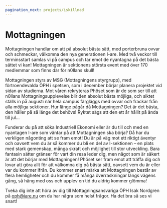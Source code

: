 ```yaml
---
pagination_next: projects/iskillnad
---
```

# Mottagningen

Mottagningen handlar om att på absolut bästa sätt, med porterbruna ovvar och schmeckar, välkomna den nya generationen I-are. Med två veckor till terminsstart samlas vi på campus och tar emot de nyantagna på det bästa sättet vi kan! Mottagningen är sektionens största event med över 170 medlemmar som finns där för n0llans skull!

Mottagningen styrs av MSG (Mottagningens styrgrupp), med förtroendevalda ÖPH i spetsen, som i december börjar planera projektet vid sidan av studierna. Mot våren rekryteras Phöset som är de som ser till att n0llans Mottagningsupplevelse blir den absolut bästa möjliga, och siktet ställs in på augusti när hela campus färgläggs med ovvar och frackar från alla möjliga sektioner. Hur länge pågår då Mottagningen? Det är det bästa, den håller på så länge det behövs! Ryktet sägs att den ett år hållit på ända till jul...

Funderar du på att söka Industriell Ekonomi eller är du till och med en nyantagen I-are som väntar på att Mottagningen ska börja? Då har du verkligen någonting att se fram emot! Du är på väg mot ett riktigt äventyr och oavsett vem du är så kommer du bli en del av I-sektionen – en plats med stark gemenskap, många skratt och möjlighet till stor utveckling. Bara fantasin sätter gränser för vart din resa leder dig, men något som är säkert är att det börjar med Mottagningen! Phöset ser fram emot att träffa dig och lovar att göra allt för att välkomna dig på bästa sätt, oavsett vem du är eller var du kommer ifrån. Du kommer snart märka att Mottagningen består av flera hemligheter och du kommer få många överraskningar längs vägens gång, så häng med oss och upplev en tid du aldrig kommer glömma!

Tveka dig inte att höra av dig till Mottagningsansvariga ÖPH Isak Nordgren på oph@iare.nu om du har några som helst frågor. Ha det bra så ses vi snart!

